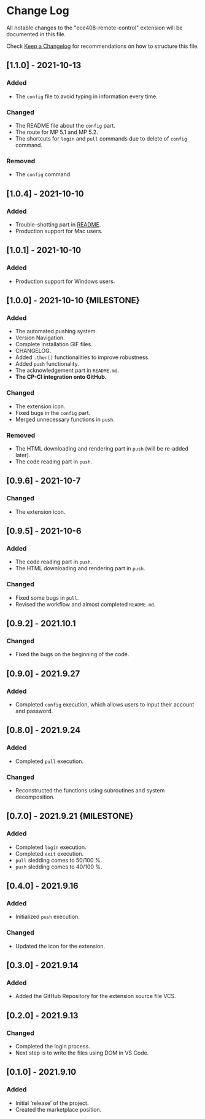 # Change Log

All notable changes to the "ece408-remote-control" extension will be documented in this file.

Check [Keep a Changelog](http://keepachangelog.com/) for recommendations on how to structure this file.



## [1.1.0] - 2021-10-13

### Added

-   The `config` file to avoid typing in information every time.

### Changed

-   The README file about the `config` part.
-   The route for MP 5.1 and MP 5.2.
-   The shortcuts for `login` and `pull` commands due to delete of `config` command.

### Removed

-   The `config` command.



## [1.0.4] - 2021-10-10

### Added

-   Trouble-shotting part in [README](./README.md).
-   Production support for Mac users.



## [1.0.1] - 2021-10-10

### Added

-   Production support for Windows users.



## [1.0.0] - 2021-10-10 {MILESTONE}

### Added

-   The automated pushing system.
-   Version Navigation.
-   Complete installation GIF files.
-   CHANGELOG.
-   Added `.then()` functionalities to improve robustness.
-   Added `push` functionality.
-   The acknowledgement part in `README.md`.
-   **The CP-CI integration onto GitHub.**

###  Changed

-   The extension icon.
-   Fixed bugs in the `config` part.
-   Merged unnecessary functions in `push`.

### Removed

-   The HTML downloading and  rendering part in `push` (will be re-added later).
-   The code reading part in `push`.



## [0.9.6] - 2021-10-7

### Changed

-   The extension icon.



## [0.9.5] - 2021-10-6

### Added

-   The code reading part in `push`.
-   The HTML downloading and rendering part in `push`.

### Changed

-   Fixed some bugs in `pull`.
-   Revised the workflow and almost completed `README.md`.



## [0.9.2] - 2021.10.1

### Changed

-   Fixed the bugs on the beginning of the code.



## [0.9.0] - 2021.9.27

### Added

-   Completed `config` execution, which allows users to input their account and password.



## [0.8.0] - 2021.9.24

### Added

-   Completed `pull` execution.

### Changed

-   Reconstructed the functions using subroutines and system decomposition.



## [0.7.0] - 2021.9.21 {MILESTONE}

### Added

-   Completed `login` execution.
-   Completed `exit` execution.
-   `pull` sledding comes to 50/100 %.
-   `push` sledding comes to 40/100 %.



## [0.4.0] - 2021.9.16

### Added

-   Initialized `push` execution.

### Changed

-   Updated the icon for the extension.



## [0.3.0] - 2021.9.14

### Added

-   Added the GitHub Repository for the extension source file VCS.



## [0.2.0] - 2021.9.13

### Changed

-   Completed the login process.
-   Next step is to write the files using DOM in VS Code.



## [0.1.0] - 2021.9.10

### Added

-   Initial ‘release’ of the project.
-   Created the marketplace position.

